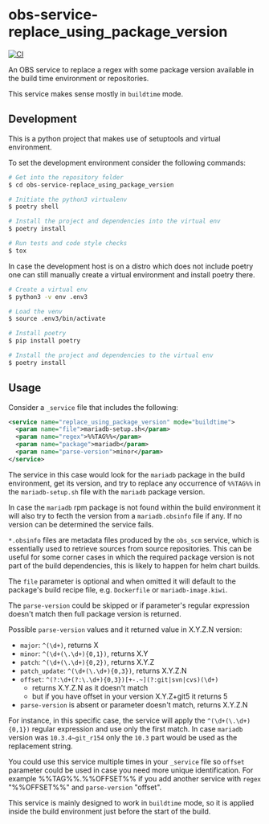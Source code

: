 # obs-service-replace_using_package_version

[![CI](https://github.com/openSUSE/obs-service-replace_using_package_version/actions/workflows/ci.yml/badge.svg)](https://github.com/openSUSE/obs-service-replace_using_package_version/actions/workflows/ci.yml)

An OBS service to replace a regex with some package version available
in the build time environment or repositories.

This service makes sense mostly in `buildtime` mode.

## Development

This is a python project that makes use of setuptools and virtual environment.

To set the development environment consider the following commands:

```bash
# Get into the repository folder
$ cd obs-service-replace_using_package_version

# Initiate the python3 virtualenv
$ poetry shell

# Install the project and dependencies into the virtual env
$ poetry install

# Run tests and code style checks
$ tox
```

In case the development host is on a distro which does not include poetry
one can still manually create a virtual environment and install poetry there.

```bash
# Create a virtual env
$ python3 -v env .env3

# Load the venv
$ source .env3/bin/activate

# Install poetry
$ pip install poetry

# Install the project and dependencies to the virtual env
$ poetry install
```

## Usage

Consider a `_service` file that includes the following:

```xml
<service name="replace_using_package_version" mode="buildtime">
  <param name="file">mariadb-setup.sh</param>
  <param name="regex">%%TAG%%</param>
  <param name="package">mariadb</param>
  <param name="parse-version">minor</param>
</service>
```

The service in this case would look for the `mariadb` package in the build
environment, get its version, and try to replace any occurrence of `%%TAG%%`
in the `mariadb-setup.sh` file with the `mariadb` package version.

In case the `mariadb` rpm package is not found within the build environment
it will also try to fecth the version from a `mariadb.obsinfo` file if any.
If no version can be determined the service fails.

`*.obsinfo` files are metadata files produced by the `obs_scm` service, which
is essentially used to retrieve sources from source repositories. This can be
useful for some corner cases in which the required package version is not part
of the build dependencies, this is likely to happen for helm chart builds.

The `file` parameter is optional and when omitted it will default to the
package's build recipe file, e.g. `Dockerfile` or `mariadb-image.kiwi`.

The `parse-version` could be skipped or if parameter's regular expression 
doesn't match then full package version is returned.

Possible `parse-version` values and it returned value in X.Y.Z.N version:

* `major`: `^(\d+)`, returns X
* `minor`: `^(\d+(\.\d+){0,1})`, returns X.Y
* `patch`: `^(\d+(\.\d+){0,2})`, returns X.Y.Z
* `patch_update`: `^(\d+(\.\d+){0,3})`, returns X.Y.Z.N
* `offset`: `^(?:\d+(?:\.\d+){0,3})[+-.~](?:git|svn|cvs)(\d+)`
  * returns X.Y.Z.N as it doesn't match
  * but if you have offset in your version X.Y.Z+git5 it returns 5
* `parse-version` is absent or parameter doesn't match, returns X.Y.Z.N

For instance, in this specific case, the service will apply the 
`^(\d+(\.\d+){0,1})` regular expression and use only the first match.
In case `mariadb` version was `10.3.4~git_r154` only the `10.3` part would be
used as the replacement string.

You could use this service multiple times in your `_service` file so `offset` 
parameter could be used in case you need more unique identification. 
For example %%TAG%%.%%OFFSET%% if you add another service with `regex` "%%OFFSET%%"
and `parse-version` "offset".

This service is mainly designed to work in `buildtime` mode, so it is applied
inside the build environment just before the start of the build.
